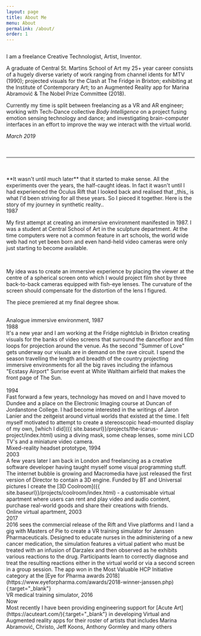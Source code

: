 ```yaml
---
layout: page
title: About Me
menu: About
permalink: /about/
order: 1
---
```


<div class="img_row">
	<img class="col one left" src="{{ site.baseurl }}/images/about/IMG_2699.JPG" alt="" title="me"/>
</div>


<span class="aktiv-bold">I am a freelance Creative Technologist, Artist, Inventor.</span>

A graduate of Central St. Martins School of Art my 25+ year career consists of a hugely diverse variety of work ranging from channel idents for MTV (1990); projected visuals for the Clash at The Fridge in Brixton; exhibiting at the Institute of Contemporary Art; to an Augmented Reality app for Marina Abramović & The Nobel Prize Committee (2018).

Currently my time is split between freelancing as a VR and AR engineer; working with Tech-Dance collective _Body Intelligence_ on a project fusing emotion sensing technology and dance; and investigating brain-computer interfaces in an effort to improve the way we interact with the virtual world.


_March 2019_  
<br />
<br />
- - -   
<br />
<br />
**It wasn't until much later** that it started to make sense. All the experiments over the years, the half-caught ideas. In fact it wasn't until I had experienced the Oculus Rift that I looked back and realised that _this_ is what I'd been striving for all these years. So I pieced it together. Here is the story of my journey in synthetic reality..

<div class="img_row">
	<div class="no-pad-col one left date-square">
	    <span class="date">1987</span>
	</div>
</div>

My first attempt at creating an immersive environment manifested in 1987. I was a student at Central School of Art in the sculpture department. At the time computers were not a common feature in art schools, the world wide web had not yet been born and even hand-held video cameras were only just starting to become available.

<div class="img_row">
	<img class="col one left" src="{{ site.baseurl }}/images/about/fisheye.jpg" alt="" title="projection"/>
	<img class="col one left" src="{{ site.baseurl }}/images/about/BOLEX-PAILLARD.jpg" alt="" title="bolex"/>
</div>

My idea was to create an immersive experience by placing the viewer at the centre of a spherical screen onto which I would project film shot by three back-to-back cameras equipped with fish-eye lenses. The curvature of the screen should compensate for the distortion of the lens I figured.

The piece premiered at my final degree show.

<div class="img_row">
	<img class="col one left" src="{{ site.baseurl }}/images/about/rig.jpg" alt="" title="rig"/>
	<img class="col one left" src="{{ site.baseurl }}/images/about/csad.jpg" alt="" title="projection"/>
</div>
<div class="caption_row">
    <div class="col three left caption">Analogue immersive environment, 1987</div>
</div>

<div class="img_row">
	<div class="no-pad-col one left date-square">
	    <span class="date">1988</span>
	</div>
</div>
It's a new year and I am working at the Fridge nightclub in Brixton creating visuals for the banks of video screens that surround the dancefloor and film loops for projection around the venue. As the second "Summer of Love" gets underway our visuals are in demand on the rave circuit. I spend the season travelling the length and breadth of the country projecting immersive environments for all the big raves including the infamous "Ecstasy Airport" Sunrise event at White Waltham airfield that makes the front page of The Sun.
<div class="img_row">
	<img class="col one left" src="{{ site.baseurl }}/images/about/spaced-out.jpg" alt="" title="spaced-out"/>
</div>

<div class="img_row">
	<img class="col one left" src="{{ site.baseurl }}/images/about/rave1.jpg" alt="" title="rave1"/>
	<img class="col one left" src="{{ site.baseurl }}/images/about/rave2.jpg" alt="" title="rave2"/>
</div>


<div class="img_row">
	<div class="no-pad-col one left date-square">
	    <span class="date">1994</span>
	</div>
</div>
Fast forward a few years, technology has moved on and I have moved to Dundee and a place on the Electronic Imaging course at Duncan of Jordanstone College. I had become interested in the writings of Jaron Lanier and the zeitgeist around virtual worlds that existed at the time. I felt myself motivated to attempt to create a stereoscopic head-mounted display of my own, [which I did]({{ site.baseurl}}/projects/the-icarus-project/index.html) using a diving mask, some cheap lenses, some mini LCD TV's and a miniature video camera.

<div class="img_row">
	<img class="col one left" src="{{ site.baseurl }}/images/about/hmd-square.jpg" alt="" title="hmd-square"/>
</div>
<div class="caption_row">
    <div class="col one left caption">Mixed-reality headset prototype, 1994</div>
</div>
<div class="img_row">
	<div class="no-pad-col one left date-square">
	    <span class="date">2003</span>
	</div>
</div>
A few years later I am back in London and freelancing as a creative software developer having taught myself some visual programming stuff. The internet bubble is growing and Macromedia have just released the first version of Director to contain a 3D engine. Funded by BT and Universal pictures I create the [3D Coolroom]({{ site.baseurl}}/projects/coolroom/index.html) - a customisable virtual apartment where users can rent and play video and audio content, purchase real-world goods and share their creations with friends.

<div class="img_row">
	<img class="col one left" src="{{ site.baseurl }}/images/about/coolroom.jpg" alt="" title="hmd-square"/>
</div>
<div class="caption_row">
    <div class="col one left caption">Online virtual apartment, 2003</div>
</div>
<div class="img_row">
	<div class="no-pad-col one left date-square">
	    <span class="date">2017</span>
	</div>
</div>
2016 sees the commercial release of the Rift and Vive platforms and I land a gig with Masters of Pie to create a VR training simulator for Janssen Pharmaceuticals. Designed to educate nurses in the administering of a new cancer medication, the simulation features a virtual patient who must be treated with an infusion of Darzalex and then observed as he exhibits various reactions to the drug. Participants learn to correctly diagnose and treat the resulting reactions either in the virtual world or via a second screen in a group session. The app won in the Most Valuable HCP Initiative category at the [Eye for Pharma awards 2018](https://www.eyeforpharma.com/awards/2018-winner-janssen.php){:target="_blank"}

<div class="img_row">
	<img class="col one left" src="{{ site.baseurl }}/images/about/darzalex.jpg" alt="" title="darzalex"/>
</div>
<div class="caption_row">
    <div class="col one left caption">VR medical training simulator, 2016</div>
</div>

<div class="img_row">
	<div class="no-pad-col one left date-square">
	    <span class="date">Now</span>
	</div>
</div>
Most recently I have been providing engineering support for [Acute Art](https://acuteart.com/){:target="_blank"} in developing Virtual and Augmented reality apps for their roster of artists that includes Marina Abramović, Christo, Jeff Koons, Anthony Gormley and many others 

 

